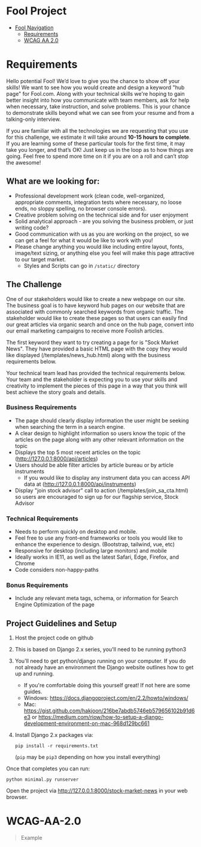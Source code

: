 # Fool Project

<!-- TOC -->

- [Fool Navigation](#fool-project)
    - [Requirements](#requirements)
    - [WCAG AA 2.0](#wcag-aa-2.0)
<!-- /TOC -->

# Requirements

Hello potential Fool!  We’d love to give you the chance to show off your skills!  We want to see how you would create and design a keyword "hub page" for Fool.com.
Along with your technical skills we're hoping to gain better insight into how you communicate with team members, ask for help when necessary, take instruction, and solve problems.
This is your chance to demonstrate skills beyond what we can see from your resume and from a talking-only interview.

If you are familiar with all the technologies we are requesting that you use for this challenge, we estimate it will take around **10-15 hours to complete**.
If you are learning some of these particular tools for the first time, it may take you longer, and that’s OK!
Just keep us in the loop as to how things are going.  Feel free to spend more time on it if you are on a roll and can’t stop the awesome!



## What are we looking for:
* Professional development work (clean code, well-organized, appropriate comments, integration tests where necessary, no loose ends, no sloppy spelling, no browser console errors).
* Creative problem solving on the technical side and for user enjoyment
* Solid analytical approach - are you solving the business problem, or just writing code?
* Good communication with us as you are working on the project, so we can get a feel for what it would be like to work with you!
* Please change anything you would like including entire layout, fonts, image/text sizing, or anything else you feel will make this page attractive to our target market.
  - Styles and Scripts can go in `/static/` directory



## The Challenge
One of our stakeholders would like to create a new webpage on our site. The business goal is to have keyword hub pages on our website that are associated with commonly searched keywords from organic traffic.
The stakeholder would like to create these pages so that users can easily find our great articles via organic search and once on the hub page, convert into our email marketing campaigns to receive more Foolish articles.

The first keyword they want to try creating a page for is "Sock Market News".
They have provided a basic HTML page with the copy they would like displayed (/templates/news_hub.html) along with the business requirements below.

Your technical team lead has provided the technical requirements below.
Your team and the stakeholder is expecting you to use your skills and creativity to implement the pieces of this page in a way that you think will best achieve the story goals and details.



### Business Requirements
* The page should clearly display information the user might be seeking when searching the term in a search engine.
* A clear design to highlight information so users know the topic of the articles on the page along with any other relevant information on the topic
* Displays the top 5 most recent articles on the topic (http://127.0.0.1:8000/api/articles)
* Users should be able filter articles by article bureau or by article instruments
  - If you would like to display any instrument data you can access API data at (http://127.0.0.1:8000/api/instruments)
* Display "join stock advisor" call to action (/templates/join_sa_cta.html) so users are encouraged to sign up for our flagship service, Stock Advisor



### Technical Requirements
* Needs to perform quickly on desktop and mobile.
* Feel free to use any front-end frameworks or tools you would like to enhance the experience to design. (Bootstrap, tailwind, vue, etc)
* Responsive for desktop (including large monitors) and mobile
* Ideally works in IE11, as well as the latest Safari, Edge, Firefox, and Chrome
* Code considers non-happy-paths


### Bonus Requirements
* Include any relevant meta tags, schema, or information for Search Engine Optimization of the page


## Project Guidelines and Setup
1. Host the project code on github
1. This is based on Django 2.x series, you'll need to be running python3
1. You'll need to get python/django running on your computer. If you do not already have an environment the Django website outlines how to get up and running.
    * If you're comfortable doing this yourself great! If not here are some guides.
    * Windows: https://docs.djangoproject.com/en/2.2/howto/windows/
    * Mac: https://gist.github.com/hakjoon/216be7abdb5746eb579656102b91d6e3 or https://medium.com/riow/how-to-setup-a-django-development-environment-on-mac-968d129bc661
1. Install Django 2.x packages via:

   ```pip install -r requirements.txt```

    (`pip` may be `pip3` depending on how you install everything)

Once that completes you can run:

```
python minimal.py runserver
```

Open the project via http://127.0.0.1:8000/stock-market-news in your web browser.



# WCAG-AA-2.0

> Example